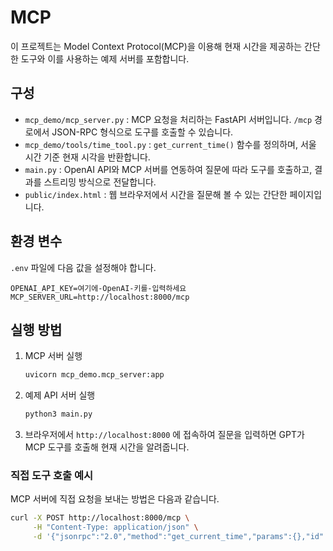 # MCP

이 프로젝트는 Model Context Protocol(MCP)을 이용해 현재 시간을 제공하는 간단한 도구와 이를 사용하는 예제 서버를 포함합니다.

## 구성

- `mcp_demo/mcp_server.py` : MCP 요청을 처리하는 FastAPI 서버입니다. `/mcp` 경로에서 JSON-RPC 형식으로 도구를 호출할 수 있습니다.
- `mcp_demo/tools/time_tool.py` : `get_current_time()` 함수를 정의하며, 서울 시간 기준 현재 시각을 반환합니다.
- `main.py` : OpenAI API와 MCP 서버를 연동하여 질문에 따라 도구를 호출하고, 결과를 스트리밍 방식으로 전달합니다.
- `public/index.html` : 웹 브라우저에서 시간을 질문해 볼 수 있는 간단한 페이지입니다.

## 환경 변수

`.env` 파일에 다음 값을 설정해야 합니다.

```env
OPENAI_API_KEY=여기에-OpenAI-키를-입력하세요
MCP_SERVER_URL=http://localhost:8000/mcp
```

## 실행 방법

1. MCP 서버 실행
   ```bash
   uvicorn mcp_demo.mcp_server:app
   ```
2. 예제 API 서버 실행
   ```bash
   python3 main.py
   ```
3. 브라우저에서 `http://localhost:8000` 에 접속하여 질문을 입력하면 GPT가 MCP 도구를 호출해 현재 시간을 알려줍니다.

### 직접 도구 호출 예시

MCP 서버에 직접 요청을 보내는 방법은 다음과 같습니다.

```bash
curl -X POST http://localhost:8000/mcp \
     -H "Content-Type: application/json" \
     -d '{"jsonrpc":"2.0","method":"get_current_time","params":{},"id":"1"}'
```
